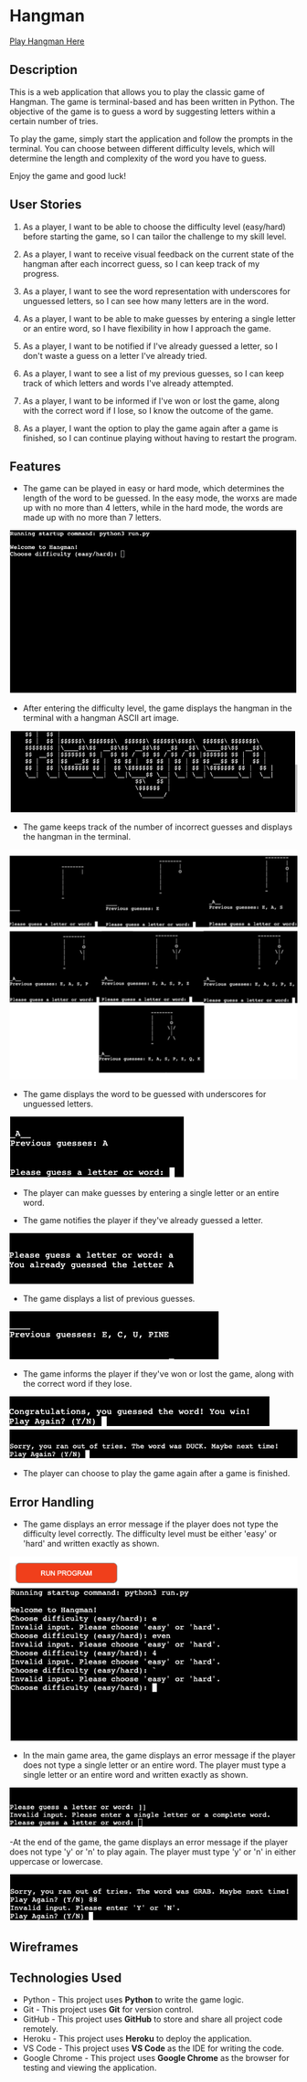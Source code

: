 # Hangman

[Play Hangman Here](https://coates-hangman-5365a20f61de.herokuapp.com/)

## Description

This is a web application that allows you to play the classic game of Hangman. The game is terminal-based and has been written in Python. The objective of the game is to guess a word by suggesting letters within a certain number of tries.

To play the game, simply start the application and follow the prompts in the terminal. You can choose between different difficulty levels, which will determine the length and complexity of the word you have to guess.

Enjoy the game and good luck!

## User Stories

1. As a player, I want to be able to choose the difficulty level (easy/hard) before starting the game, so I can tailor the challenge to my skill level.

2. As a player, I want to receive visual feedback on the current state of the hangman after each incorrect guess, so I can keep track of my progress.

3. As a player, I want to see the word representation with underscores for unguessed letters, so I can see how many letters are in the word.

4. As a player, I want to be able to make guesses by entering a single letter or an entire word, so I have flexibility in how I approach the game.

5. As a player, I want to be notified if I've already guessed a letter, so I don't waste a guess on a letter I've already tried.

6. As a player, I want to see a list of my previous guesses, so I can keep track of which letters and words I've already attempted.

7. As a player, I want to be informed if I've won or lost the game, along with the correct word if I lose, so I know the outcome of the game.

8. As a player, I want the option to play the game again after a game is finished, so I can continue playing without having to restart the program.

## Features

- The game can be played in easy or hard mode, which determines the length of the word to be guessed. In the easy mode, the worxs are made up with no more than 4 letters, while in the hard mode, the words are made up with no more than 7 letters.

![easy/hard image](assets/images/easy/hard.png)

- After entering the difficulty level, the game displays the hangman in the terminal with a hangman ASCII art image.

![image of hangman ASCII](assets/images/easy/ASCII.png)

- The game keeps track of the number of incorrect guesses and displays the hangman in the terminal.

![image of hangman stages](assets/images/easy/hangmanstages.jpg)

- The game displays the word to be guessed with underscores for unguessed letters.

![image of word to be guessed](assets/images/easy/wordlenght.png)

- The player can make guesses by entering a single letter or an entire word.

- The game notifies the player if they've already guessed a letter.

![image of already guessed letter](assets/images/easy/alreadyguessed.png)

- The game displays a list of previous guesses.

![image of previous guesses](assets/images/easy/guesshistory.png)

- The game informs the player if they've won or lost the game, along with the correct word if they lose.

![image of win](assets/images/easy/congrats.png)
![image of lose](assets/images/easy/sorry.png)

- The player can choose to play the game again after a game is finished.

## Error Handling

- The game displays an error message if the player does not type the difficulty level correctly. The difficulty level must be either 'easy' or 'hard' and written exactly as shown.

![image of error message](assets/images/easy/errorhandling1.png)

- In the main game area, the game displays an error message if the player does not type a single letter or an entire word. The player must type a single letter or an entire word and written exactly as shown.

![image of error message](assets/images/easy/errorhandling2.png)

-At the end of the game, the game displays an error message if the player does not type 'y' or 'n' to play again. The player must type 'y' or 'n' in either uppercase or lowercase.

![image of error message](assets/images/easy/errorhandling3.png)

## Wireframes

## Technologies Used

- Python - This project uses **Python** to write the game logic.
- Git - This project uses **Git** for version control.
- GitHub - This project uses **GitHub** to store and share all project code remotely.
- Heroku - This project uses **Heroku** to deploy the application.
- VS Code - This project uses **VS Code** as the IDE for writing the code.
- Google Chrome - This project uses **Google Chrome** as the browser for testing and viewing the application.
